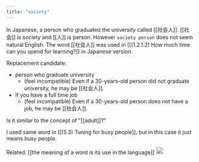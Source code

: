 ```yaml
---
title: "society"
---
```


In Japanese, a person who graduated the university called [[社会人]].
[[社会]] is society and [[人]] is person. However `society person` does not seem natural English.
The word [[社会人]] was used in [[(1.2.1.2) How much time can you spend for learning?]] in Japanese version.

Replacement candidate:

- person who graduate university
    - (feel incompatible) Even if a 30-years-old person did not graduate university, he may be [[社会人]].
- if you have a full time job
    - (feel incompatible) Even if a 30-years-old person does not have a job, he may be [[社会人]].

Is it similar to the concept of "[[adult]]?"

I used same word in [[(5.3) Tuning for busy people]], but in this case it just means busy people.

Related: [[the meaning of a word is its use in the language]]
<img src='https://scrapbox.io/api/pages/nishio/en/icon' alt='en.icon' height="19.5"/>